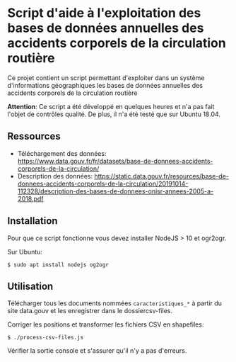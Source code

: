 # Script d'aide à l'exploitation des bases de données annuelles des accidents corporels de la circulation routière

Ce projet contient un script permettant d'exploiter dans un système d'informations géographiques les bases de données
 annuelles des accidents corporels de la circulation routière

**Attention**: Ce script a été développé en quelques heures et n'a pas fait l'objet de contrôles qualité.
De plus, il n'a été testé que sur Ubuntu 18.04.


## Ressources
 
- Téléchargement des données: https://www.data.gouv.fr/fr/datasets/base-de-donnees-accidents-corporels-de-la-circulation/
- Description des données: https://static.data.gouv.fr/resources/base-de-donnees-accidents-corporels-de-la-circulation/20191014-112328/description-des-bases-de-donnees-onisr-annees-2005-a-2018.pdf


## Installation

Pour que ce script fonctionne vous devez installer NodeJS > 10 et ogr2ogr.

Sur Ubuntu:

    $ sudo apt install nodejs og2ogr


## Utilisation

Télécharger tous les documents nommées `caracteristiques_*` à partir du site data.gouv et les enregistrer dans le dossiercsv-files.

Corriger les positions et transformer les fichiers CSV en shapefiles:

    $ ./process-csv-files.js


Vérifier la sortie console et s'assurer qu'il n'y a pas d'erreurs.

